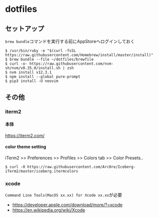 # dotfiles

## セットアップ 
`brew bundle`コマンドを実行する前にAppStoreへログインしておく
```
$ /usr/bin/ruby -e "$(curl -fsSL https://raw.githubusercontent.com/Homebrew/install/master/install)"
$ brew bundle --file ~/dotfiles/brewfile
$ curl -o- https://raw.githubusercontent.com/nvm-sh/nvm/v0.35.0/install.sh | zsh
$ nvm install v12.3.1
$ npm install --global pure-prompt
$ pip3 install -U neovim
```

## その他
### iterm2
#### 本体
https://iterm2.com/

#### color theme setting
iTerm2 >> Preferences >> Profiles >> Colors tab >> Color Presets.. 

```
$ curl -O https://raw.githubusercontent.com/Arc0re/Iceberg-iTerm2/master/iceberg.itermcolors
```

### xcode
`Command Line Tools(MacOS xx.xx) for Xcode xx.xx`が必要

- https://developer.apple.com/download/more/?=xcode
- https://en.wikipedia.org/wiki/Xcode
